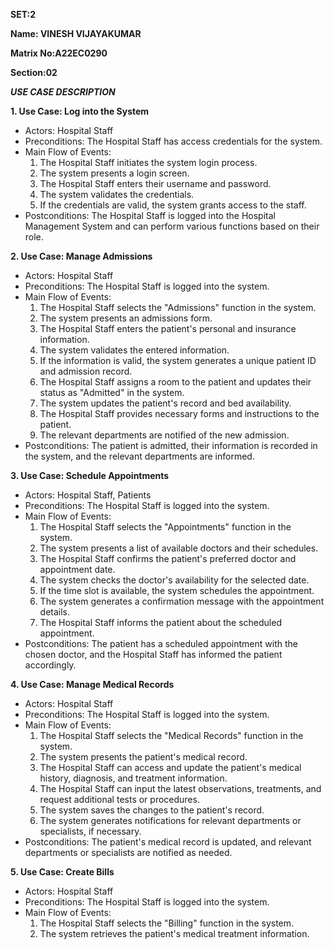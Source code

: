 
**SET:2**

**Name: VINESH VIJAYAKUMAR**

**Matrix No:A22EC0290**

**Section:02**

***USE CASE DESCRIPTION***

**1. Use Case: Log into the System**
   - Actors: Hospital Staff
   - Preconditions: The Hospital Staff has access credentials for the system.
   - Main Flow of Events:
     1. The Hospital Staff initiates the system login process.
     2. The system presents a login screen.
     3. The Hospital Staff enters their username and password.
     4. The system validates the credentials.
     5. If the credentials are valid, the system grants access to the staff.
   - Postconditions: The Hospital Staff is logged into the Hospital Management System and can perform various functions based on their role.

**2. Use Case: Manage Admissions**
   - Actors: Hospital Staff
   - Preconditions: The Hospital Staff is logged into the system.
   - Main Flow of Events:
     1. The Hospital Staff selects the "Admissions" function in the system.
     2. The system presents an admissions form.
     3. The Hospital Staff enters the patient's personal and insurance information.
     4. The system validates the entered information.
     5. If the information is valid, the system generates a unique patient ID and admission record.
     6. The Hospital Staff assigns a room to the patient and updates their status as "Admitted" in the system.
     7. The system updates the patient's record and bed availability.
     8. The Hospital Staff provides necessary forms and instructions to the patient.
     9. The relevant departments are notified of the new admission.
   - Postconditions: The patient is admitted, their information is recorded in the system, and the relevant departments are informed.

**3. Use Case: Schedule Appointments**
   - Actors: Hospital Staff, Patients
   - Preconditions: The Hospital Staff is logged into the system.
   - Main Flow of Events:
     1. The Hospital Staff selects the "Appointments" function in the system.
     2. The system presents a list of available doctors and their schedules.
     3. The Hospital Staff confirms the patient's preferred doctor and appointment date.
     4. The system checks the doctor's availability for the selected date.
     5. If the time slot is available, the system schedules the appointment.
     6. The system generates a confirmation message with the appointment details.
     7. The Hospital Staff informs the patient about the scheduled appointment.
   - Postconditions: The patient has a scheduled appointment with the chosen doctor, and the Hospital Staff has informed the patient accordingly.

**4. Use Case: Manage Medical Records**
   - Actors: Hospital Staff
   - Preconditions: The Hospital Staff is logged into the system.
   - Main Flow of Events:
     1. The Hospital Staff selects the "Medical Records" function in the system.
     2. The system presents the patient's medical record.
     3. The Hospital Staff can access and update the patient's medical history, diagnosis, and treatment information.
     4. The Hospital Staff can input the latest observations, treatments, and request additional tests or procedures.
     5. The system saves the changes to the patient's record.
     6. The system generates notifications for relevant departments or specialists, if necessary.
   - Postconditions: The patient's medical record is updated, and relevant departments or specialists are notified as needed.

**5. Use Case: Create Bills**
   - Actors: Hospital Staff
   - Preconditions: The Hospital Staff is logged into the system.
   - Main Flow of Events:
     1. The Hospital Staff selects the "Billing" function in the system.
     2. The system retrieves the patient's medical treatment information.
